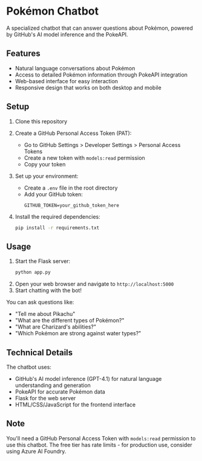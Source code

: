 # Pokémon Chatbot

A specialized chatbot that can answer questions about Pokémon, powered by GitHub's AI model inference and the PokeAPI.

## Features

- Natural language conversations about Pokémon
- Access to detailed Pokémon information through PokeAPI integration
- Web-based interface for easy interaction
- Responsive design that works on both desktop and mobile

## Setup

1. Clone this repository

2. Create a GitHub Personal Access Token (PAT):
   - Go to GitHub Settings > Developer Settings > Personal Access Tokens
   - Create a new token with `models:read` permission
   - Copy your token

3. Set up your environment:
   - Create a `.env` file in the root directory
   - Add your GitHub token:
     ```
     GITHUB_TOKEN=your_github_token_here
     ```

4. Install the required dependencies:
   ```bash
   pip install -r requirements.txt
   ```

## Usage

1. Start the Flask server:
   ```bash
   python app.py
   ```
2. Open your web browser and navigate to `http://localhost:5000`
3. Start chatting with the bot!

You can ask questions like:
- "Tell me about Pikachu"
- "What are the different types of Pokémon?"
- "What are Charizard's abilities?"
- "Which Pokémon are strong against water types?"

## Technical Details

The chatbot uses:
- GitHub's AI model inference (GPT-4.1) for natural language understanding and generation
- PokeAPI for accurate Pokémon data
- Flask for the web server
- HTML/CSS/JavaScript for the frontend interface

## Note

You'll need a GitHub Personal Access Token with `models:read` permission to use this chatbot. The free tier has rate limits - for production use, consider using Azure AI Foundry. 